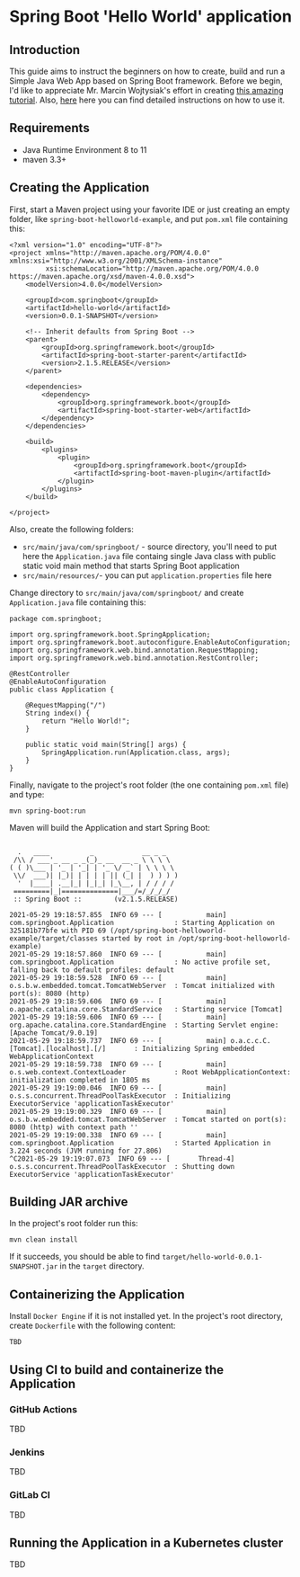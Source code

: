 # Spring Boot 'Hello World' application

## Introduction
This guide aims to instruct the beginners on how to create, build and run a Simple Java Web App based on Spring Boot framework.
Before we begin, I'd like to appreciate Mr. Marcin Wojtysiak's effort in creating [this amazing tutorial](https://github.com/martinwojtus/tutorials/tree/master/spring-boot/hello-world). Also, [here](https://frontbackend.com/spring-boot/your-first-spring-boot-application-hello-world) here you can find detailed instructions on how to use it.

## Requirements

* Java Runtime Environment 8 to 11
* maven 3.3+

## Creating the Application
First, start a Maven project using your favorite IDE or just creating an empty folder, like `spring-boot-helloworld-example`, and put `pom.xml` file containing this:

```
<?xml version="1.0" encoding="UTF-8"?>
<project xmlns="http://maven.apache.org/POM/4.0.0" xmlns:xsi="http://www.w3.org/2001/XMLSchema-instance"
         xsi:schemaLocation="http://maven.apache.org/POM/4.0.0 https://maven.apache.org/xsd/maven-4.0.0.xsd">
    <modelVersion>4.0.0</modelVersion>

    <groupId>com.springboot</groupId>
    <artifactId>hello-world</artifactId>
    <version>0.0.1-SNAPSHOT</version>

    <!-- Inherit defaults from Spring Boot -->
    <parent>
        <groupId>org.springframework.boot</groupId>
        <artifactId>spring-boot-starter-parent</artifactId>
        <version>2.1.5.RELEASE</version>
    </parent>

    <dependencies>
        <dependency>
            <groupId>org.springframework.boot</groupId>
            <artifactId>spring-boot-starter-web</artifactId>
        </dependency>
    </dependencies>

    <build>
        <plugins>
            <plugin>
                <groupId>org.springframework.boot</groupId>
                <artifactId>spring-boot-maven-plugin</artifactId>
            </plugin>
        </plugins>
    </build>

</project>
```

Also, create the following folders:

* `src/main/java/com/springboot/` - source directory, you'll need to put here the `Application.java` file containg single Java class with public static void main method that starts Spring Boot application
* `src/main/resources/`- you can put `application.properties` file here

Change directory to `src/main/java/com/springboot/` and create `Application.java` file containing this:
```
package com.springboot;

import org.springframework.boot.SpringApplication;
import org.springframework.boot.autoconfigure.EnableAutoConfiguration;
import org.springframework.web.bind.annotation.RequestMapping;
import org.springframework.web.bind.annotation.RestController;

@RestController
@EnableAutoConfiguration
public class Application {

    @RequestMapping("/")
    String index() {
        return "Hello World!";
    }

    public static void main(String[] args) {
        SpringApplication.run(Application.class, args);
    }
}
```

Finally, navigate to the project's root folder (the one containing `pom.xml` file) and type:

```
mvn spring-boot:run
```

Maven will build the Application and start Spring Boot:
```

  .   ____          _            __ _ _
 /\\ / ___'_ __ _ _(_)_ __  __ _ \ \ \ \
( ( )\___ | '_ | '_| | '_ \/ _` | \ \ \ \
 \\/  ___)| |_)| | | | | || (_| |  ) ) ) )
  '  |____| .__|_| |_|_| |_\__, | / / / /
 =========|_|==============|___/=/_/_/_/
 :: Spring Boot ::        (v2.1.5.RELEASE)

2021-05-29 19:18:57.855  INFO 69 --- [           main] com.springboot.Application               : Starting Application on 325181b77bfe with PID 69 (/opt/spring-boot-helloworld-example/target/classes started by root in /opt/spring-boot-helloworld-example)
2021-05-29 19:18:57.860  INFO 69 --- [           main] com.springboot.Application               : No active profile set, falling back to default profiles: default
2021-05-29 19:18:59.528  INFO 69 --- [           main] o.s.b.w.embedded.tomcat.TomcatWebServer  : Tomcat initialized with port(s): 8080 (http)
2021-05-29 19:18:59.606  INFO 69 --- [           main] o.apache.catalina.core.StandardService   : Starting service [Tomcat]
2021-05-29 19:18:59.606  INFO 69 --- [           main] org.apache.catalina.core.StandardEngine  : Starting Servlet engine: [Apache Tomcat/9.0.19]
2021-05-29 19:18:59.737  INFO 69 --- [           main] o.a.c.c.C.[Tomcat].[localhost].[/]       : Initializing Spring embedded WebApplicationContext
2021-05-29 19:18:59.738  INFO 69 --- [           main] o.s.web.context.ContextLoader            : Root WebApplicationContext: initialization completed in 1805 ms
2021-05-29 19:19:00.046  INFO 69 --- [           main] o.s.s.concurrent.ThreadPoolTaskExecutor  : Initializing ExecutorService 'applicationTaskExecutor'
2021-05-29 19:19:00.329  INFO 69 --- [           main] o.s.b.w.embedded.tomcat.TomcatWebServer  : Tomcat started on port(s): 8080 (http) with context path ''
2021-05-29 19:19:00.338  INFO 69 --- [           main] com.springboot.Application               : Started Application in 3.224 seconds (JVM running for 27.806)
^C2021-05-29 19:19:07.073  INFO 69 --- [       Thread-4] o.s.s.concurrent.ThreadPoolTaskExecutor  : Shutting down ExecutorService 'applicationTaskExecutor'

```

## Building JAR archive
In the project's root folder run this:
```
mvn clean install
```
If it succeeds, you should be able to find `target/hello-world-0.0.1-SNAPSHOT.jar` in the `target` directory.

## Containerizing the Application
Install `Docker Engine` if it is not installed yet.
In the project's root directory, create `Dockerfile` with the following content:
```
TBD
```


## Using CI to build and containerize the Application
### GitHub Actions
TBD

### Jenkins
TBD

### GitLab CI
TBD

## Running the Application in a Kubernetes cluster
TBD